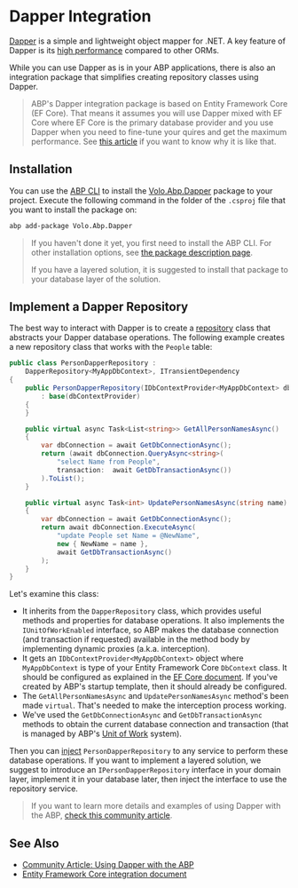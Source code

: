 # Dapper Integration

[Dapper](https://github.com/DapperLib/Dapper) is a simple and lightweight object mapper for .NET. A key feature of Dapper is its [high performance](https://github.com/DapperLib/Dapper#performance) compared to other ORMs.

While you can use Dapper as is in your ABP applications, there is also an integration package that simplifies creating repository classes using Dapper.

> ABP's Dapper integration package is based on Entity Framework Core (EF Core). That means it assumes you will use Dapper mixed with EF Core where EF Core is the primary database provider and you use Dapper when you need to fine-tune your quires and get the maximum performance. See [this article](https://community.abp.io/posts/using-dapper-with-the-abp-framework-shp74p2l) if you want to know why it is like that.

## Installation

You can use the [ABP CLI](../../../cli/index.md) to install the [Volo.Abp.Dapper](https://www.nuget.org/packages/Volo.Abp.Dapper) package to your project. Execute the following command in the folder of the `.csproj` file that you want to install the package on:

````bash
abp add-package Volo.Abp.Dapper
````

> If you haven't done it yet, you first need to install the ABP CLI. For other installation options, see [the package description page](https://abp.io/package-detail/Volo.Abp.Dapper).
>
> If you have a layered solution, it is suggested to install that package to your database layer of the solution.

## Implement a Dapper Repository

The best way to interact with Dapper is to create a [repository](../../architecture/domain-driven-design/repositories.md) class that abstracts your Dapper database operations. The following example creates a new repository class that works with the `People` table:

```C#
public class PersonDapperRepository :
    DapperRepository<MyAppDbContext>, ITransientDependency
{
    public PersonDapperRepository(IDbContextProvider<MyAppDbContext> dbContextProvider)
        : base(dbContextProvider)
    {
    }

    public virtual async Task<List<string>> GetAllPersonNamesAsync()
    {
        var dbConnection = await GetDbConnectionAsync();
        return (await dbConnection.QueryAsync<string>(
            "select Name from People",
            transaction:  await GetDbTransactionAsync())
        ).ToList();
    }

    public virtual async Task<int> UpdatePersonNamesAsync(string name)
    {
        var dbConnection = await GetDbConnectionAsync();
        return await dbConnection.ExecuteAsync(
            "update People set Name = @NewName",
            new { NewName = name },
            await GetDbTransactionAsync()
        );
    }
}
```

Let's examine this class:

- It inherits from the `DapperRepository` class, which provides useful methods and properties for database operations. It also implements the `IUnitOfWorkEnabled` interface, so ABP makes the database connection (and transaction if requested) available in the method body by implementing dynamic proxies (a.k.a. interception).
- It gets an `IDbContextProvider<MyAppDbContext>` object where `MyAppDbContext` is type of your Entity Framework Core `DbContext` class. It should be configured as explained in the [EF Core document](../../data/entity-framework-core). If you've created by ABP's startup template, then it should already be configured.
- The `GetAllPersonNamesAsync` and `UpdatePersonNamesAsync` method's been made `virtual`. That's needed to make the interception process working.
- We've used the `GetDbConnectionAsync` and `GetDbTransactionAsync` methods to obtain the current database connection and transaction (that is managed by ABP's [Unit of Work](../../architecture/domain-driven-design/unit-of-work.md) system).

Then you can [inject](../../fundamentals/dependency-injection.md) `PersonDapperRepository` to any service to perform these database operations. If you want to implement a layered solution, we suggest to introduce an `IPersonDapperRepository` interface in your domain layer, implement it in your database later, then inject the interface to use the repository service.

> If you want to learn more details and examples of using Dapper with the ABP, [check this community article](https://community.abp.io/posts/using-dapper-with-the-abp-framework-shp74p2l).

## See Also

* [Community Article: Using Dapper with the ABP](https://community.abp.io/posts/using-dapper-with-the-abp-framework-shp74p2l)
* [Entity Framework Core integration document](../../data/entity-framework-core)
